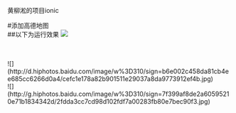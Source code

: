 ﻿黄柳淞的项目ionic


#添加高德地图
<br>
##以下为运行效果
![](http://g.hiphotos.baidu.com/image/w%3D310/sign=8aa22dce3bfa828bd1239be2cd1d41cd/dcc451da81cb39db8061ce9dd8160924aa183053.jpg)
<br>
<br>
![]()



<br>
![](http://d.hiphotos.baidu.com/image/w%3D310/sign=b6e002c458da81cb4ee685cc6266d0a4/cefc1e178a82b901511e29037a8da9773912ef4b.jpg)


<br>
![](http://g.hiphotos.baidu.com/image/w%3D310/sign=7f399af8de2a60595210e71b1834342d/2fdda3cc7cd98d102fdf7a00283fb80e7bec90f3.jpg)
